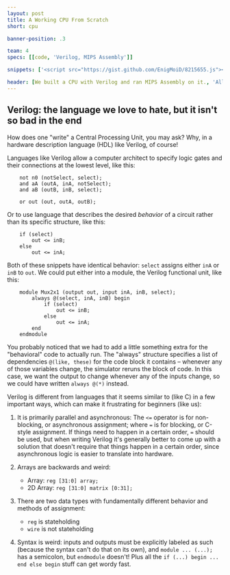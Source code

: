 ```yaml
---
layout: post
title: A Working CPU From Scratch
short: cpu

banner-position: .3

team: 4
specs: [[code, 'Verilog, MIPS Assembly']]

snippets: ['<script src="https://gist.github.com/EnigMoiD/8215655.js"></script>']

header: [We built a CPU with Verilog and ran MIPS Assembly on it., 'All of us were kind of baffled by this assignment at the start. Write a functioning CPU? We had barely finished writing a five-function ALU! It seemed like a daunting task at the time (and it turned out to be one), but we were successful.']
---
```

## Verilog: the language we love to hate, but it isn't so bad in the end
How does one "write" a Central Processing Unit, you may ask? Why, in a hardware description language (HDL) like Verilog, of course!

Languages like Verilog allow a computer architect to specify logic gates and their connections at the lowest level, like this:

		not n0 (notSelect, select);
		and aA (outA, inA, notSelect);
		and aB (outB, inB, select);
	
		or out (out, outA, outB);

Or to use language that describes the desired _behavior_ of a circuit rather than its specific structure, like this:

		if (select)
			out <= inB;
		else
			out <= inA;

Both of these snippets have identical behavior: `select` assigns either `inA` or `inB` to `out`. We could put either into a module, the Verilog functional unit, like this:

		module Mux2x1 (output out, input inA, inB, select);
			always @(select, inA, inB) begin
				if (select)
					out <= inB;
				else
					out <= inA;
			end
		endmodule

You probably noticed that we had to add a little something extra for the "behavioral" code to actually run. The "always" structure specifies a list of dependencies `@(like, these)` for the code block it contains – whenever any of those variables change, the simulator reruns the block of code. In this case, we want the output to change whenever any of the inputs change, so we could have written `always @(*)` instead.

Verilog is different from languages that it seems similar to (like C) in a few important ways, which can make it frustrating for beginners (like us):

1. It is primarily parallel and asynchronous: The `<=` operator is for non-blocking, or asynchronous assignment; where `=` is for blocking, or C-style assignment. If things need to happen in a certain order, `=` should be used, but when writing Verilog it's generally better to come up with a solution that doesn't require that things happen in a certain order, since asynchronous logic is easier to translate into hardware.

1. Arrays are backwards and weird:
	- Array: `reg [31:0] array;`
	- 2D Array: `reg [31:0] matrix [0:31];`

1. There are two data types with fundamentally different behavior and methods of assignment:
	- `reg` is stateholding
	- `wire` is not stateholding

1. Syntax is weird: inputs and outputs must be explicitly labeled as such (because the syntax can't do that on its own), and `module ... (...);` has a semicolon, but `endmodule` doesn't! Plus all the `if (...) begin ... end else begin` stuff can get wordy fast.